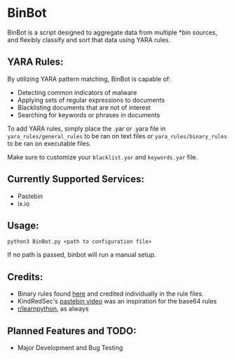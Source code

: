 # BinBot
BinBot is a script designed to aggregate data from multiple *bin sources, and flexibly classify and sort 
that data using YARA rules.
## YARA Rules:
By utilizing YARA pattern matching, BinBot is capable of:
* Detecting common indicators of malware
* Applying sets of regular expressions to documents
* Blacklisting documents that are not of interest
* Searching for keywords or phrases in documents

To add YARA rules, simply place the .yar or .yara file in `yara_rules/general_rules` 
to be ran on text files or `yara_rules/binary_rules` to be ran on executable files.

Make sure to customize your `blacklist.yar` and `keywords.yar` file. 
## Currently Supported Services:
* Pastebin
* ix.io
## Usage:
`python3 BinBot.py <path to configuration file>`

If no path is passed, binbot will run a manual setup.
## Credits:
* Binary rules found [here](https://github.com/InQuest/awesome-yara#rules) 
and credited individually in the rule files.
* KindRedSec's [pastebin video](https://www.youtube.com/watch?v=y5OObEOWuDY) 
was an inspiration for the base64 rules
* [r/learnpython](https://www.reddit.com/r/learnpython/), as always
## Planned Features and TODO:
- Major Development and Bug Testing

